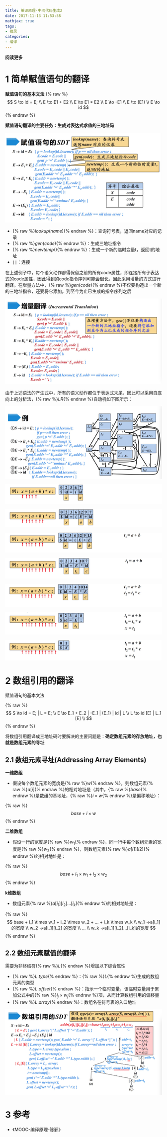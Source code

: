 ```yaml
---
title: 编译原理-中间代码生成2
date: 2017-11-13 11:53:58
mathjax: true
tags: 
- 摘录
categories: 
- 编译
---
```


__阅读更多__

<!--more-->

# 1 简单赋值语句的翻译

__赋值语句的基本文法__
{% raw %}$$
S \to id = E; \\
E \to E1 + E2 \\
E \to E1 * E2 \\
E \to -E1 \\
E \to (E1) \\
E \to id
$${% endraw %}

__赋值语句翻译的主要任务：生成对表达式求值的三地址码__

![fig1](/images/编译原理-中间代码生成2/fig1.jpg)

* {% raw %}$lookup(name)${% endraw %}：查询符号表，返回name对应的记录
* {% raw %}$gen(code)${% endraw %}：生成三地址指令
* {% raw %}$newtemp()${% endraw %}：生成一个新的临时变量t，返回t的地址
* `||`：连接

在上述例子中，每个语义动作都得保留之前的所有code属性，即连接所有子表达式的code属性，因此得到的code指令序列可能会很长。因此采用增量的方式进行翻译。在增量方法中，{% raw %}$gen(code)${% endraw %}不仅要构造出一个新的三地址指令，还要将它添加。到至今为止已生成的指令序列之后

![fig2](/images/编译原理-中间代码生成2/fig2.jpg)

由于上述语法的产生式中，所有的语义动作都位于表达式末尾，因此可以采用自底向上的分析法，{% raw %}$LR${% endraw %}自动机如下图所示：

![fig3](/images/编译原理-中间代码生成2/fig3.jpg)

![fig4](/images/编译原理-中间代码生成2/fig4.jpg)

![fig5](/images/编译原理-中间代码生成2/fig5.jpg)

![fig6](/images/编译原理-中间代码生成2/fig6.jpg)

![fig7](/images/编译原理-中间代码生成2/fig7.jpg)

![fig8](/images/编译原理-中间代码生成2/fig8.jpg)

![fig9](/images/编译原理-中间代码生成2/fig9.jpg)

![fig10](/images/编译原理-中间代码生成2/fig10.jpg)

# 2 数组引用的翻译

赋值语句的基本文法

{% raw %}$$
S \to id = E; | L = E; \\
E \to E_1 + E_2 | -E_1 | (E_1) | id | L \\
L \to id [E] | L_1 [E] \\
$${% endraw %}

将数组引用翻译成三地址码时要解决的主要问题是：__确定数组元素的存放地址，也就是数组元素的寻址__

## 2.1 数组元素寻址(Addressing Array Elements)

__一维数组__

* 假设每个数组元素的宽度是{% raw %}$w${% endraw %}，则数组元素{% raw %}$a[i]${% endraw %}的相对地址是（其中，{% raw %}$base${% endraw %}是数组的基地址，{% raw %}$i \times w${% endraw %}是偏移地址）：

{% raw %}$$base + i \times w$${% endraw %}

__二维数组__

* 假设一行的宽度是{% raw %}$w_1${% endraw %}，同一行中每个数组元素的宽度是{% raw %}$w_2${% endraw %}，则数组元素{% raw %}$a[i1][i2]${% endraw %}的相对地址是：

{% raw %}$$base + i_1 \times w_1 + i_2 \times w_2$${% endraw %}

__k维数组__

* 数组元素{% raw %}$a[i_1][i_2]...[i_k]${% endraw %}的相对地址是：

{% raw %}$$
base + i_1 \times w_1 + i_2 \times w_2 + ... + i_k \times w_k \\
w_1 →a[i_1] 的宽度 \\
w_2 →a[i_1][i_2] 的宽度 \\
... \\
w_k →a[i_1][i_2]...[i_k]的宽度
$${% endraw %}

## 2.2 数组元素赋值的翻译

需要为非终结符{% raw %}$L${% endraw %}增加以下综合属性

* {% raw %}$L.type${% endraw %}：{% raw %}$L${% endraw %}生成的数组元素的类型
* {% raw %}$L.offset${% endraw %}：指示一个临时变量，该临时变量用于累加公式中的{% raw %}$i_j \times w_j${% endraw %}项，从而计算数组引用的偏移量
* {% raw %}$L.array${% endraw %}：数组名在符号表的入口地址

![fig11](/images/编译原理-中间代码生成2/fig11.jpg)

# 3 参考

* 《MOOC-编译原理-陈鄞》
